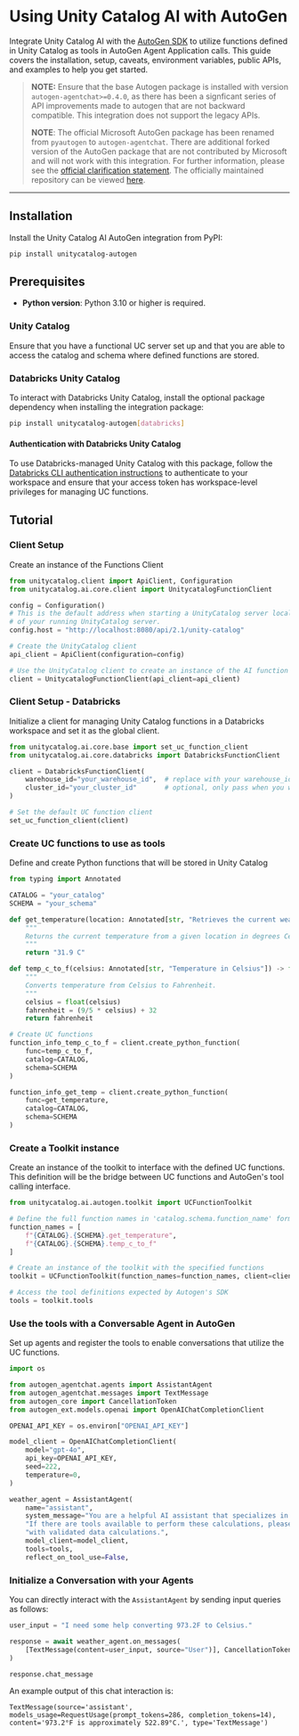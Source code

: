 # Using Unity Catalog AI with AutoGen

Integrate Unity Catalog AI with the [AutoGen SDK](https://github.com/microsoft/autogen) to utilize functions defined in Unity Catalog as tools in AutoGen Agent Application calls. This guide covers the installation, setup, caveats, environment variables, public APIs, and examples to help you get started.

> **NOTE:** Ensure that the base Autogen package is installed with version `autogen-agentchat>=0.4.0`, as there has been a signficant series of API improvements made to autogen that are not backward compatible. This integration does not support the legacy APIs.
>
> **NOTE**: The official Microsoft AutoGen package has been renamed from `pyautogen` to `autogen-agentchat`.
There are additional forked version of the AutoGen package that are not contributed by Microsoft and will not work with this integration.
For further information, please see the [official clarification statement](https://github.com/microsoft/autogen/discussions/4217). The officially
maintained repository can be viewed [here](https://github.com/microsoft/autogen).

---

## Installation

Install the Unity Catalog AI AutoGen integration from PyPI:

```sh
pip install unitycatalog-autogen
```

## Prerequisites

- **Python version**: Python 3.10 or higher is required.

### Unity Catalog

Ensure that you have a functional UC server set up and that you are able to access the catalog and schema where defined functions are stored.

### Databricks Unity Catalog

To interact with Databricks Unity Catalog, install the optional package dependency when installing the integration package:

```sh
pip install unitycatalog-autogen[databricks]
```

#### Authentication with Databricks Unity Catalog

To use Databricks-managed Unity Catalog with this package, follow the [Databricks CLI authentication instructions](https://docs.databricks.com/en/dev-tools/cli/authentication.html#authentication-for-the-databricks-cli) to authenticate to your workspace and ensure that your access token has workspace-level privileges for managing UC functions.

## Tutorial

### Client Setup

Create an instance of the Functions Client

```python
from unitycatalog.client import ApiClient, Configuration
from unitycatalog.ai.core.client import UnitycatalogFunctionClient

config = Configuration()
# This is the default address when starting a UnityCatalog server locally. Update this to the uri
# of your running UnityCatalog server.
config.host = "http://localhost:8080/api/2.1/unity-catalog"

# Create the UnityCatalog client
api_client = ApiClient(configuration=config)

# Use the UnityCatalog client to create an instance of the AI function client
client = UnitycatalogFunctionClient(api_client=api_client)
```

### Client Setup - Databricks

Initialize a client for managing Unity Catalog functions in a Databricks workspace and set it as the global client.

```python
from unitycatalog.ai.core.base import set_uc_function_client
from unitycatalog.ai.core.databricks import DatabricksFunctionClient

client = DatabricksFunctionClient(
    warehouse_id="your_warehouse_id",  # replace with your warehouse_id
    cluster_id="your_cluster_id"       # optional, only pass when you want to use a cluster for function creation
)

# Set the default UC function client
set_uc_function_client(client)
```

### Create UC functions to use as tools

Define and create Python functions that will be stored in Unity Catalog

```python
from typing import Annotated

CATALOG = "your_catalog"
SCHEMA = "your_schema"

def get_temperature(location: Annotated[str, "Retrieves the current weather from a provided location."]) -> str:
    """
    Returns the current temperature from a given location in degrees Celsius.
    """
    return "31.9 C"

def temp_c_to_f(celsius: Annotated[str, "Temperature in Celsius"]) -> float:
    """
    Converts temperature from Celsius to Fahrenheit.
    """
    celsius = float(celsius)
    fahrenheit = (9/5 * celsius) + 32
    return fahrenheit

# Create UC functions
function_info_temp_c_to_f = client.create_python_function(
    func=temp_c_to_f,
    catalog=CATALOG,
    schema=SCHEMA
)

function_info_get_temp = client.create_python_function(
    func=get_temperature,
    catalog=CATALOG,
    schema=SCHEMA
)
```

### Create a Toolkit instance

Create an instance of the toolkit to interface with the defined UC functions. This definition will be the bridge
between UC functions and AutoGen's tool calling interface.

```python
from unitycatalog.ai.autogen.toolkit import UCFunctionToolkit

# Define the full function names in 'catalog.schema.function_name' format
function_names = [
    f"{CATALOG}.{SCHEMA}.get_temperature",
    f"{CATALOG}.{SCHEMA}.temp_c_to_f"
]

# Create an instance of the toolkit with the specified functions
toolkit = UCFunctionToolkit(function_names=function_names, client=client)

# Access the tool definitions expected by Autogen's SDK
tools = toolkit.tools
```

### Use the tools with a Conversable Agent in AutoGen

Set up agents and register the tools to enable conversations that utilize the UC functions.

```python
import os

from autogen_agentchat.agents import AssistantAgent
from autogen_agentchat.messages import TextMessage
from autogen_core import CancellationToken
from autogen_ext.models.openai import OpenAIChatCompletionClient

OPENAI_API_KEY = os.environ["OPENAI_API_KEY"]

model_client = OpenAIChatCompletionClient(
    model="gpt-4o",
    api_key=OPENAI_API_KEY,
    seed=222,
    temperature=0,
)

weather_agent = AssistantAgent(
    name="assistant",
    system_message="You are a helpful AI assistant that specializes in answering questions about weather phenomena. "
    "If there are tools available to perform these calculations, please use them and ensure that you are operating "
    "with validated data calculations.",
    model_client=model_client,
    tools=tools,
    reflect_on_tool_use=False,
```

### Initialize a Conversation with your Agents

You can directly interact with the `AssistantAgent` by sending input queries as follows:

```python
user_input = "I need some help converting 973.2F to Celsius."

response = await weather_agent.on_messages(
    [TextMessage(content=user_input, source="User")], CancellationToken()
)

response.chat_message
```

An example output of this chat interaction is:

```text
TextMessage(source='assistant', models_usage=RequestUsage(prompt_tokens=286, completion_tokens=14), content='973.2°F is approximately 522.89°C.', type='TextMessage')
```
